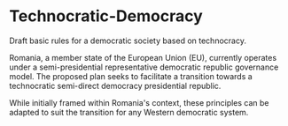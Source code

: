 # Technocratic-Democracy
Draft basic rules for a democratic society based on technocracy.

Romania, a member state of the European Union (EU), currently operates under a semi-presidential representative democratic republic governance model. The proposed plan seeks to facilitate a transition towards a technocratic semi-direct democracy presidential republic.

While initially framed within Romania's context, these principles can be adapted to suit the transition for any Western democratic system.
